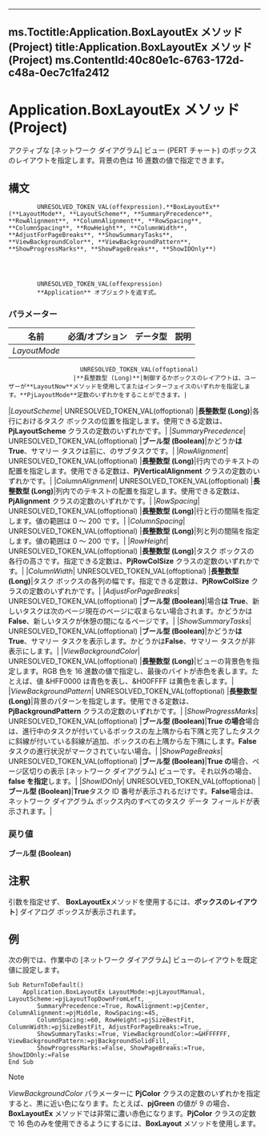 

---
ms.Toctitle:Application.BoxLayoutEx メソッド (Project)
title:Application.BoxLayoutEx メソッド (Project)
ms.ContentId:40c80e1c-6763-172d-c48a-0ec7c1fa2412
---
# Application.BoxLayoutEx メソッド (Project)




アクティブな [ネットワーク ダイアグラム] ビュー (PERT チャート) のボックスのレイアウトを指定します。背景の色は 16 進数の値で指定できます。

## 構文

            UNRESOLVED_TOKEN_VAL(offexpression).**BoxLayoutEx**(**LayoutMode**, **LayoutScheme**, **SummaryPrecedence**, **RowAlignment**, **ColumnAlignment**, **RowSpacing**, **ColumnSpacing**, **RowHeight**, **ColumnWidth**, **AdjustForPageBreaks**, **ShowSummaryTasks**, **ViewBackgroundColor**, **ViewBackgroundPattern**, **ShowProgressMarks**, **ShowPageBreaks**, **ShowIDOnly**)




            UNRESOLVED_TOKEN_VAL(offexpression)
            **Application** オブジェクトを返す式。

### パラメーター

|**名前**|**必須/オプション**|**データ型**|**説明**|
|---|---|---|---|
|*LayoutMode*|
                        UNRESOLVED_TOKEN_VAL(offoptional)
                      |**長整数型 (Long)**|制御するかボックスのレイアウトは、ユーザーが**LayoutNow**メソッドを使用してまたはインターフェイスのいずれかを指定します。**PjLayoutMode**定数のいずれかをすることができます。|
|*LayoutScheme*|
                        UNRESOLVED_TOKEN_VAL(offoptional)
                      |**長整数型 (Long)**|各行におけるタスク ボックスの位置を指定します。使用できる定数は、**PjLayoutScheme** クラスの定数のいずれかです。|
|*SummaryPrecedence*|
                        UNRESOLVED_TOKEN_VAL(offoptional)
                      |**ブール型 (Boolean)**|かどうか**は True**、サマリー タスクは前に、のサブタスクです。|
|*RowAlignment*|
                        UNRESOLVED_TOKEN_VAL(offoptional)
                      |**長整数型 (Long)**|行内でのテキストの配置を指定します。使用できる定数は、**PjVerticalAlignment** クラスの定数のいずれかです。|
|*ColumnAlignment*|
                        UNRESOLVED_TOKEN_VAL(offoptional)
                      |**長整数型 (Long)**|列内でのテキストの配置を指定します。使用できる定数は、**PjAlignment** クラスの定数のいずれかです。|
|*RowSpacing*|
                        UNRESOLVED_TOKEN_VAL(offoptional)
                      |**長整数型 (Long)**|行と行の間隔を指定します。値の範囲は 0 ～ 200 です。|
|*ColumnSpacing*|
                        UNRESOLVED_TOKEN_VAL(offoptional)
                      |**長整数型 (Long)**|列と列の間隔を指定します。値の範囲は 0 ～ 200 です。|
|*RowHeight*|
                        UNRESOLVED_TOKEN_VAL(offoptional)
                      |**長整数型 (Long)**|タスク ボックスの各行の高さです。指定できる定数は、**PjRowColSize** クラスの定数のいずれかです。|
|*ColumnWidth*|
                        UNRESOLVED_TOKEN_VAL(offoptional)
                      |**長整数型 (Long)**|タスク ボックスの各列の幅です。指定できる定数は、**PjRowColSize** クラスの定数のいずれかです。|
|*AdjustForPageBreaks*|
                        UNRESOLVED_TOKEN_VAL(offoptional)
                      |**ブール型 (Boolean)**|場合**は True**、新しいタスクは次のページ現在のページに収まらない場合されます。かどうかは**False**、新しいタスクが休憩の間になるページです。|
|*ShowSummaryTasks*|
                        UNRESOLVED_TOKEN_VAL(offoptional)
                      |**ブール型 (Boolean)**|かどうか**は True**、サマリー タスクを表示します。かどうかは**False**、サマリー タスクが非表示にします。|
|*ViewBackgroundColor*|
                        UNRESOLVED_TOKEN_VAL(offoptional)
                      |**長整数型 (Long)**|ビューの背景色を指定します。RGB 色を 16 進数の値で指定し、最後のバイトが赤色を表します。たとえば、値 &HFF0000 は青色を表し、&H00FFFF は黄色を表します。|
|*ViewBackgroundPattern*|
                        UNRESOLVED_TOKEN_VAL(offoptional)
                      |**長整数型 (Long)**|背景のパターンを指定します。使用できる定数は、**PjBackgroundPattern** クラスの定数のいずれかです。|
|*ShowProgressMarks*|
                        UNRESOLVED_TOKEN_VAL(offoptional)
                      |**ブール型 (Boolean)**|**True の場合**場合は、進行中のタスクが付いているボックスの左上隅から右下隅と完了したタスクに斜線が付いている斜線が追加、ボックスの右上隅から左下隅にします。**False**タスクの進行状況がマークされていない場合。|
|*ShowPageBreaks*|
                        UNRESOLVED_TOKEN_VAL(offoptional)
                      |**ブール型 (Boolean)**|**True の**場合、ページ区切りの表示 [ネットワーク ダイアグラム] ビューです。それ以外の場合、 **false を指定**します。|
|*ShowIDOnly*|
                        UNRESOLVED_TOKEN_VAL(offoptional)
                      |**ブール型 (Boolean)**|**True**タスク ID 番号が表示されるだけです。**False**場合は、ネットワーク ダイアグラム ボックス内のすべてのタスク データ フィールドが表示されます。|



### 戻り値
**ブール型 (Boolean)**





## 注釈
引数を指定せず、 **BoxLayoutEx**メソッドを使用するには、**ボックスのレイアウト**] ダイアログ ボックスが表示されます。



## 例
次の例では、作業中の [ネットワーク ダイアグラム] ビューのレイアウトを既定値に設定します。

```vba
Sub ReturnToDefault()
    Application.BoxLayoutEx LayoutMode:=pjLayoutManual, LayoutScheme:=pjLayoutTopDownFromLeft, _
        SummaryPrecedence:=True, RowAlignment:=pjCenter, ColumnAlignment:=pjMiddle, RowSpacing:=45, _
        ColumnSpacing:=60, RowHeight:=pjSizeBestFit, ColumnWidth:=pjSizeBestFit, AdjustForPageBreaks:=True, _
        ShowSummaryTasks:=True, ViewBackgroundColor:=&HFFFFFF, ViewBackgroundPattern:=pjBackgroundSolidFill, _
        ShowProgressMarks:=False, ShowPageBreaks:=True, ShowIDOnly:=False
End Sub
```




>[!NOTE]
>*ViewBackgroundColor* パラメーターに **PjColor** クラスの定数のいずれかを指定すると、黒に近い色になります。たとえば、**pjGreen** の値が 9 の場合、**BoxLayoutEx** メソッドでは非常に濃い赤色になります。**PjColor** クラスの定数で 16 色のみを使用できるようにするには、**BoxLayout** メソッドを使用します。






